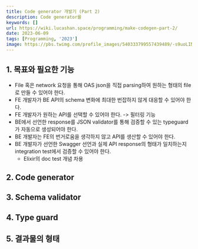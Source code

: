 ```yaml
---
title: Code generator 개발기 (Part 2)
description: Code generator를
keywords: []
url: https://wiki.lucashan.space/programming/make-codegen-part-2/
date: 2023-06-09
tags: [Programming, '2023']
image: https://pbs.twimg.com/profile_images/540333799557439489/-s9uoLIN_400x400.png
---
```


## 1. 목표와 필요한 기능

- File 혹은 network 요청을 통해 OAS json을 직접 parsing하여 원하는 형태의 file로 만들 수 있어야 한다.
- FE 개발자가 BE API의 schema 변화에 최대한 번잡하지 않게 대응할 수 있어야 한다.
- FE 개발자가 원하는 API를 선택할 수 있어야 한다. -> 필터링 기능
- BE에서 선언한 response를 JSON validator를 통해 검증할 수 있는 typeguard가 자동으로 생성되어야 한다.
- BE 개발자는 FE의 번거로움을 생각하지 않고 API를 생산할 수 있어야 한다.
- BE 개발자가 선언한 Swagger 선언과 실제 API response의 형태가 일치하는지 integration test에서 검증할 수 있어야 한다.
  - Elixir의 doc test 개념 차용

## 2. Code generator

## 3. Schema validator

## 4. Type guard

## 5. 결과물의 형태
